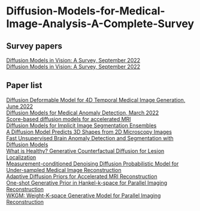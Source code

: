 # Diffusion-Models-for-Medical-Image-Analysis-A-Complete-Survey




## Survey papers
[Diffusion Models in Vision: A Survey, September 2022](https://arxiv.org/pdf/2209.04747.pdf) </br>
[Diffusion Models in Vision: A Survey, September 2022](https://arxiv.org/pdf/2209.04747.pdf) </br>



## Paper list


[Diffusion Deformable Model for 4D Temporal Medical Image Generation, June 2022](https://arxiv.org/abs/2206.13295)</br>
[Diffusion Models for Medical Anomaly Detection, March 2022](https://arxiv.org/pdf/2203.04306v1.pdf)</br>
[Score-based diffusion models for accelerated MRI](https://arxiv.org/abs/2110.05243)</br>
[Diffusion Models for Implicit Image Segmentation Ensembles](https://arxiv.org/abs/2112.03145)</br>
[A Diffusion Model Predicts 3D Shapes from 2D Microscopy Images](https://arxiv.org/abs/2208.14125)</br>
[Fast Unsupervised Brain Anomaly Detection and Segmentation with Diffusion Models](https://arxiv.org/abs/2206.03461)</br>
[What is Healthy? Generative Counterfactual Diffusion for Lesion Localization](https://arxiv.org/abs/2207.12268)</br>
[Measurement-conditioned Denoising Diffusion Probabilistic Model for Under-sampled Medical Image Reconstruction](https://arxiv.org/abs/2203.03623)</br>
[Adaptive Diffusion Priors for Accelerated MRI Reconstruction](https://arxiv.org/abs/2207.05876)</br>
[One-shot Generative Prior in Hankel-k-space for Parallel Imaging Reconstruction](https://arxiv.org/abs/2208.07181)</br>
[WKGM: Weight-K-space Generative Model for Parallel Imaging Reconstruction](https://arxiv.org/abs/2205.03883)</br>



